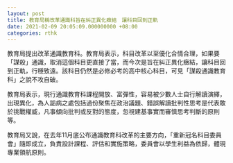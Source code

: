 ```yaml
---
layout: post
title: 教育局稱改革通識科旨在糾正異化癥結　讓科目回到正軌
date: 2021-02-09 20:05:09.000000000 +08:00
categories: rthk
---
```


教育局提出改革通識教育科。教育局表示，科目改革以至優化合情合理，如果要「謀殺」通識，取消這個科目更直接了當，而今次是旨在糾正異化癥結，讓科目回到正軌，行穩致遠。該科目仍然是必修必考的高中核心科目，可見「謀殺通識教育科」之說不攻自破。

教育局表示，現行通識教育科課程開放、富彈性，容易被少數人士自行解讀演繹，出現異化，為人詬病之處包括過份聚焦在政治議題、錯誤解讀批判性思考是代表敢於挑戰權威，凡事傾向批判或反對的態度，忽視建基事實而審慎思考判斷的原則等。

教育局又說，在去年11月底公布通識教育科改革的主要方向，「重新冠名科目委員會」隨即成立，負責設計課程、評估和實施策略，委員會以學生利益為依歸，體現專業領航原則。
